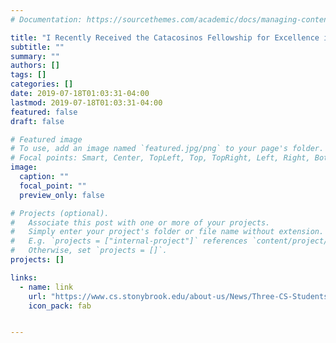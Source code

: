 ```yaml
---
# Documentation: https://sourcethemes.com/academic/docs/managing-content/

title: "I Recently Received the Catacosinos Fellowship for Excellence in Computer Science at Stony Brook University"
subtitle: ""
summary: ""
authors: []
tags: []
categories: []
date: 2019-07-18T01:03:31-04:00
lastmod: 2019-07-18T01:03:31-04:00
featured: false
draft: false

# Featured image
# To use, add an image named `featured.jpg/png` to your page's folder.
# Focal points: Smart, Center, TopLeft, Top, TopRight, Left, Right, BottomLeft, Bottom, BottomRight.
image:
  caption: ""
  focal_point: ""
  preview_only: false

# Projects (optional).
#   Associate this post with one or more of your projects.
#   Simply enter your project's folder or file name without extension.
#   E.g. `projects = ["internal-project"]` references `content/project/deep-learning/index.md`.
#   Otherwise, set `projects = []`.
projects: []

links:
  - name: link
    url: "https://www.cs.stonybrook.edu/about-us/News/Three-CS-Students-Take-Home-Catacosinos-Fellowships"
    icon_pack: fab


---
```

